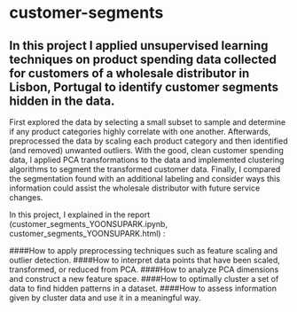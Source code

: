 # customer-segments
## In this project I applied unsupervised learning techniques on product spending data collected for customers of a wholesale distributor in Lisbon, Portugal to identify customer segments hidden in the data. 

First explored the data by selecting a small subset to sample and determine if any product categories highly correlate with one another. Afterwards, preprocessed the data by scaling each product category and then identified (and removed) unwanted outliers.
With the good, clean customer spending data, I applied PCA transformations to the data and implemented clustering algorithms to segment the transformed customer data. Finally, I compared the segmentation found with an additional labeling and consider ways this information could assist the wholesale distributor with future service changes.

In this project, I explained in the report (customer_segments_YOONSUPARK.ipynb, customer_segments_YOONSUPARK.html) :

####How to apply preprocessing techniques such as feature scaling and outlier detection.
####How to interpret data points that have been scaled, transformed, or reduced from PCA.
####How to analyze PCA dimensions and construct a new feature space.
####How to optimally cluster a set of data to find hidden patterns in a dataset.
####How to assess information given by cluster data and use it in a meaningful way.
